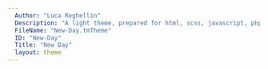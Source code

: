 ```yaml
---
  Author: "Luca Reghellin"
  Description: "A light theme, prepared for html, scss, javascript, php, jade, smarty"
  FileName: "New-Day.tmTheme"
  ID: "New-Day"
  Title: "New Day"
  layout: theme
---
```

  